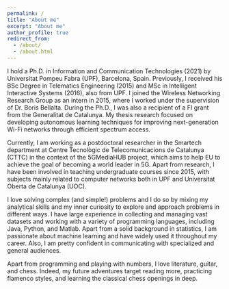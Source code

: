 ```yaml
---
permalink: /
title: "About me"
excerpt: "About me"
author_profile: true
redirect_from: 
  - /about/
  - /about.html
---
```


I hold a Ph.D. in Information and Communication Technologies (2021) by Universitat Pompeu Fabra (UPF), Barcelona, Spain. Previously, I received his BSc Degree in Telematics Engineering (2015) and MSc in Intelligent Interactive Systems (2016), also from UPF. I joined the Wireless Networking Research Group as an intern in 2015, where I worked under the supervision of Dr. Boris Bellalta. During the Ph.D., I was also a recipient of a FI grant from the Generalitat de Catalunya. My thesis research focused on developing autonomous learning techniques for improving next-generation Wi-Fi networks through efficient spectrum access.

Currently, I am working as a postdoctoral researcher in the Smartech department at Centre Tecnològic de Telecomunicacions de Catalunya (CTTC) in the context of the 5GMediaHUB project, which aims to help EU to achieve the goal of becoming a world leader in 5G. Apart from research, I have been involved in teaching undergraduate courses since 2015, with subjects mainly related to computer networks both in UPF and Universitat Oberta de Catalunya (UOC).

I love solving complex (and simple!) problems and I do so by mixing my analytical skills and my inner curiosity to explore and approach problems in different ways. I have large experience in collecting and managing vast datasets and working with a variety of programming languages, including Java, Python, and Matlab. Apart from a solid background in statistics, I am passionate about machine learning and have widely used it throughout my career. Also, I am pretty confident in communicating with specialized and general audiences.

Apart from programming and playing with numbers, I love literature, guitar, and chess. Indeed, my future adventures target reading more, practicing flamenco styles, and learning the classical chess openings in deep.